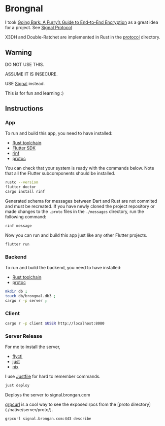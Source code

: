 # Brongnal

I took [Going Bark: A Furry’s Guide to End-to-End Encryption](https://soatok.blog/2020/11/14/going-bark-a-furrys-guide-to-end-to-end-encryption/) as a great idea for a project. See [Signal Protocol](https://signal.org/docs/specifications/x3dh/)

X3DH and Double-Ratchet are implemented in Rust in the [protocol](./native/protocol/) directory.

## Warning
DO NOT USE THIS.

ASSUME IT IS INSECURE.

USE [Signal](https://signal.org/) instead.

This is for fun and learning :)

## Instructions

### App

To run and build this app, you need to have installed:
* [Rust toolchain](https://www.rust-lang.org/tools/install)
* [Flutter SDK](https://docs.flutter.dev/get-started/install)
* [rinf](https://rinf.cunarist.com/)
* [protoc](https://grpc.io/docs/protoc-installation/)

You can check that your system is ready with the commands below.
Note that all the Flutter subcomponents should be installed.

```bash
rustc --version
flutter doctor
cargo install rinf
```

Generated schema for messages between Dart and Rust are not commited and must be recreated.
If you have newly cloned the project repository
or made changes to the `.proto` files in the `./messages` directory,
run the following command:

```bash
rinf message
```

Now you can run and build this app just like any other Flutter projects.

```bash
flutter run
```

### Backend

To run and build the backend, you need to have installed:
* [Rust toolchain](https://www.rust-lang.org/tools/install)
* [protoc](https://grpc.io/docs/protoc-installation/)

```bash
mkdir db ;
touch db/brongnal.db3 ;
cargo r -p server ;
```

### Client

```bash
cargo r -p client $USER http://localhost:8080
```

### Server Release

For me to install the server,
* [flyctl](https://fly.io/docs/hands-on/install-flyctl/)
* [just](https://github.com/casey/just)
* [nix](https://nixos.org/download/) 

I use [Justfile](./Justfile) for hard to remember commands.

```bash
just deploy
```

Deploys the server to signal.brongan.com


[grpcurl](https://github.com/fullstorydev/grpcurl) is a cool way to see the exposed rpcs from the [proto directory](./native/server/proto/].
```bash
grpcurl signal.brongan.com:443 describe
```

